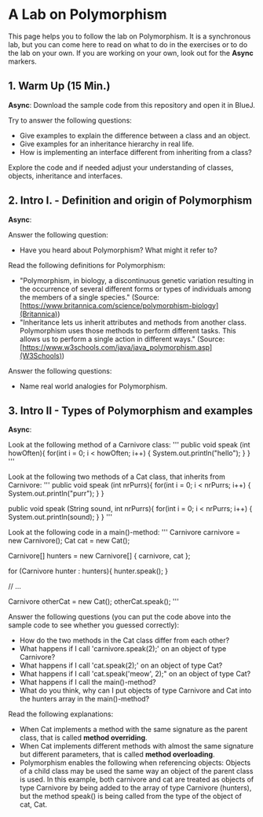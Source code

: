 # A Lab on Polymorphism

This page helps you to follow the lab on Polymorphism. It is a synchronous lab, but you can come here to read on what to do in the exercises or to do the lab on your own. If you are working on your own, look out for the **Async** markers.

## 1. Warm Up (15 Min.)

**Async**: 
Download the sample code from this repository and open it in BlueJ.

Try to answer the following questions:
* Give examples to explain the difference between a class and an object.
* Give examples for an inheritance hierarchy in real life.
* How is implementing an interface different from inheriting from a class?

 Explore the code and if needed adjust your understanding of classes, objects, inheritance and interfaces.

## 2. Intro I. - Definition and origin of Polymorphism

**Async**:

Answer the following question:
* Have you heard about Polymorphism? What might it refer to?

Read the following definitions for Polymorphism:
* "Polymorphism, in biology, a discontinuous genetic variation resulting in the occurrence of several different forms or types of individuals among the members of a single species." (Source: [https://www.britannica.com/science/polymorphism-biology](Britannica))
* "Inheritance lets us inherit attributes and methods from another class. Polymorphism uses those methods to perform different tasks. This allows us to perform a single action in different ways." (Source: [https://www.w3schools.com/java/java_polymorphism.asp](W3Schools))

Answer the following questions:
* Name real world analogies for Polymorphism.

## 3. Intro II - Types of Polymorphism and examples

**Async**:

Look at the following method of a Carnivore class:
'''
public void speak (int howOften){
    for(int i = 0; i < howOften; i++) {
        System.out.println("hello");
    }
}
'''

Look at the following two methods of a Cat class, that inherits from Carnivore:
'''
public void speak (int nrPurrs){
    for(int i = 0; i < nrPurrs; i++) {
        System.out.println("purr");
    }
}

public void speak (String sound, int nrPurrs){
    for(int i = 0; i < nrPurrs; i++) {
        System.out.println(sound);
    }
}
'''

Look at the following code in a main()-method: 
'''
Carnivore carnivore = new Carnivore();
Cat cat = new Cat();

Carnivore[] hunters = new Carnivore[] { carnivore, cat };

for (Carnivore hunter : hunters){ 
    hunter.speak(); 
}

// ...

Carnivore otherCat = new Cat();
otherCat.speak();
'''

Answer the following questions (you can put the code above into the sample code to see whether you guessed correctly):
* How do the two methods in the Cat class differ from each other?
* What happens if I call 'carnivore.speak(2);' on an object of type Carnivore?
* What happens if I call 'cat.speak(2);' on an object of type Cat?
* What happens if I call 'cat.speak('meow', 2);" on an object of type Cat?
* What happens if I call the main()-method?
* What do you think, why can I put objects of type Carnivore and Cat into the hunters array in the main()-method?

Read the following explanations:
* When Cat implements a method with the same signature as the parent class, that is called **method overriding**.
* When Cat implements different methods with almost the same signature but different parameters, that is called **method overloading**.
* Polymorphism enables the following when referencing objects: Objects of a child class may be used the same way an object of the parent class is used. In this example, both carnivore and cat are treated as objects of type Carnivore by being added to the array of type Carnivore (hunters), but the method speak() is being called from the type of the object of cat, Cat.
